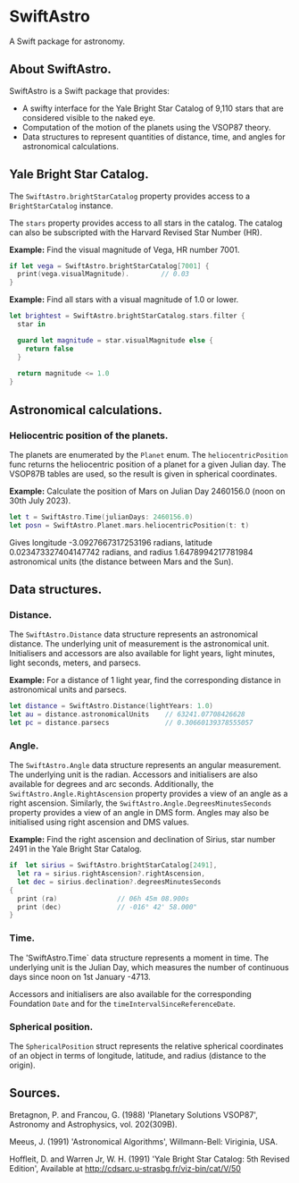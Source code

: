 # SwiftAstro

A Swift package for astronomy.

## About SwiftAstro.
SwiftAstro is a Swift package that provides:
* A swifty interface for the Yale Bright Star Catalog of 9,110 stars that are considered visible to the naked eye.
* Computation of the motion of the planets using the VSOP87 theory.
* Data structures to represent quantities of distance, time, and angles for astronomical calculations.

## Yale Bright Star Catalog.
The `SwiftAstro.brightStarCatalog` property provides access to a `BrightStarCatalog` instance.

The `stars` property provides access to all stars in the catalog. The catalog can also be subscripted with the Harvard Revised Star Number (HR).

**Example:** Find the visual magnitude of Vega, HR number 7001.

```Swift
if let vega = SwiftAstro.brightStarCatalog[7001] {
  print(vega.visualMagnitude).        // 0.03
}
```

**Example:** Find all stars with a visual magnitude of 1.0 or lower.

```Swift
let brightest = SwiftAstro.brightStarCatalog.stars.filter {
  star in

  guard let magnitude = star.visualMagnitude else {
    return false
  }
            
  return magnitude <= 1.0
}
```

## Astronomical calculations.

### Heliocentric position of the planets.
The planets are enumerated by the `Planet` enum. The `heliocentricPosition` func returns the heliocentric position of a planet for a given Julian day. The VSOP87B tables are used, so the result is given in spherical coordinates.

**Example:** Calculate the position of Mars on Julian Day 2460156.0 (noon on 30th July 2023).

```Swift
let t = SwiftAstro.Time(julianDays: 2460156.0)
let posn = SwiftAstro.Planet.mars.heliocentricPosition(t: t)
```

Gives longitude -3.0927667317253196 radians, latitude 0.023473327404147742 radians, and radius 1.6478994217781984 astronomical units (the distance between Mars and the Sun).

## Data structures.

### Distance.
The `SwiftAstro.Distance` data structure represents an astronomical distance. The underlying unit of measurement is the astronomical unit. Initialisers and accessors are also available for light years, light minutes, light seconds, meters, and parsecs.

**Example:** For a distance of 1 light year, find the corresponding distance in astronomical units and parsecs.

```Swift
let distance = SwiftAstro.Distance(lightYears: 1.0)
let au = distance.astronomicalUnits    // 63241.07708426628
let pc = distance.parsecs              // 0.30660139378555057
```

### Angle.
The `SwiftAstro.Angle` data structure represents an angular measurement. The underlying unit is the radian. Accessors and initialisers are also available for degrees and arc seconds. Additionally, the `SwiftAstro.Angle.RightAscension` property provides a view of an angle as a right ascension. Similarly, the `SwiftAstro.Angle.DegreesMinutesSeconds` property provides a view of an angle in DMS form. Angles may also be initialised using right ascension and DMS values.

**Example:** Find the right ascension and declination of Sirius, star number 2491 in the Yale Bright Star Catalog.

```Swift
if  let sirius = SwiftAstro.brightStarCatalog[2491],
  let ra = sirius.rightAscension?.rightAscension,
  let dec = sirius.declination?.degreesMinutesSeconds
{
  print (ra)               // 06h 45m 08.900s
  print (dec)              // -016° 42' 58.000"
}
```

### Time.
The 'SwiftAstro.Time` data structure represents a moment in time. The underlying unit is the Julian Day, which measures the number of continuous days since noon on 1st January -4713.

Accessors and initialisers are also available for the corresponding Foundation `Date` and for the `timeIntervalSinceReferenceDate`.

### Spherical position.
The `SphericalPosition` struct represents the relative spherical coordinates of an object in terms of longitude, latitude, and radius (distance to the origin).

## Sources.

Bretagnon, P. and Francou, G. (1988) 'Planetary Solutions VSOP87', Astronomy and Astrophysics, vol. 202(309B).

Meeus, J. (1991) 'Astronomical Algorithms', Willmann-Bell: Viriginia, USA.

Hoffleit, D. and Warren Jr, W. H. (1991) 'Yale Bright Star Catalog: 5th Revised Edition', Available at <http://cdsarc.u-strasbg.fr/viz-bin/cat/V/50>

